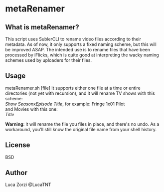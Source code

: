 # metaRenamer

## What is metaRenamer?
This script uses SublerCLI to rename video files according to their metadata.
As of now, it only supports a fixed naming scheme, but this will be improved ASAP.
The intended use is to rename files that have been processed by iFlicks, which is quite good at interpreting the wacky naming schemes used by uploaders for their files.

## Usage
metaRenamer.sh [file]
It supports either one file at a time or entire directories (not yet with recursion), and it will rename TV shows with this scheme:		
*Show* *Season*x*Episode* *Title*, for example: Fringe 1x01 Pilot		
and Movies with this one:		
*Title*

**Warning**: it will rename the file you files in place, and there's no undo. As a workaround, you'll still know the original file name from your shell history.

## License
BSD

## Author
Luca Zorzi @LucaTNT

